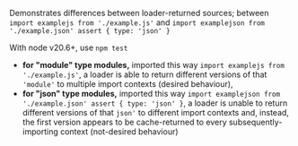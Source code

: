 Demonstrates differences between loader-returned sources; between `import examplejs from './example.js'` and `import examplejson from './example.json' assert { type: 'json' }`

With node v20.6+, use `npm test`

 * **for "module" type modules,** imported this way `import examplejs from './example.js'`, a loader is able to return different versions of that `'module'` to multiple import contexts (desired behaviour),
 * **for "json" type modules,** imported this way `import examplejson from './example.json' assert { type: 'json' }`, a loader is unable to return different versions of that `json'` to different import contexts and, instead, the first version appears to be cache-returned to every subsequently-importing context (not-desired behaviour)
